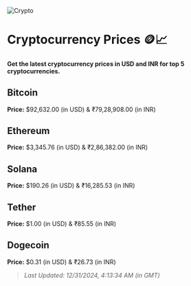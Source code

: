 
![Crypto](https://www.techguide.com.au/wp-content/uploads/2020/11/crypto3.jpeg)

# Cryptocurrency Prices 🪙📈

#### Get the latest cryptocurrency prices in USD and INR for top 5 cryptocurrencies.

## Bitcoin

**Price:** $92,632.00 (in USD) & ₹79,28,908.00 (in INR)

## Ethereum

**Price:** $3,345.76 (in USD) & ₹2,86,382.00 (in INR)

## Solana

**Price:** $190.26 (in USD) & ₹16,285.53 (in INR)

## Tether

**Price:** $1.00 (in USD) & ₹85.55 (in INR)

## Dogecoin

**Price:** $0.31 (in USD) & ₹26.73 (in INR)

> _Last Updated: 12/31/2024, 4:13:34 AM (in GMT)_

